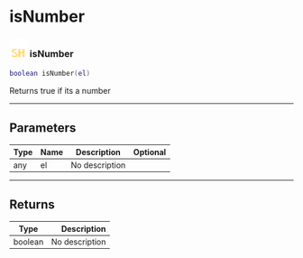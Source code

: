 # isNumber

### <img src="../../.gitbook/assets/shared.png" width="32" height="32" /> isNumber

```lua
boolean isNumber(el)
```

Returns true if its a number<br>

-----------------
## Parameters

| Type   | Name | Description | Optional |
| ------ | ---- | ----------- | -------: |
| any | el | No description |   |

-----------------
## Returns

| Type   | Description |
| ------ | ----------: |
| boolean | No description |
